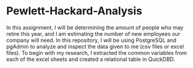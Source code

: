 # Pewlett-Hackard-Analysis

In this assignment, I will be determining the amount of people who may retire this year, and I am estimating the number of new employees our company will need. In this repository, I will be using PostgreSQL and pgAdmin to analyze and inspect the data given to me (csv files or excel files). To begin with my research, I extracted the common variables from each of the excel sheets and created a relational table in QuickDBD.
